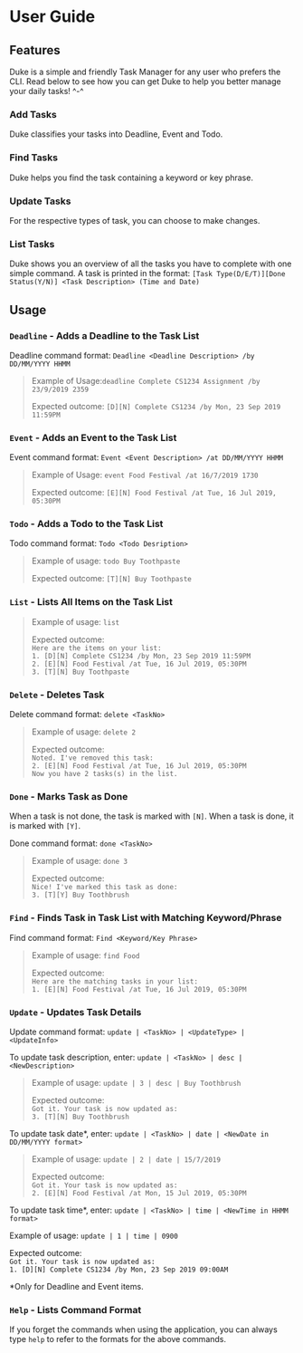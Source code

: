 # User Guide


## Features 
Duke is a simple and friendly Task Manager for any user who prefers the CLI. Read below to see how you can get Duke to help you better manage your daily tasks! ^-^
### Add Tasks
Duke classifies your tasks into Deadline, Event and Todo.

### Find Tasks
Duke helps you find the task containing a keyword or key phrase.

### Update Tasks
For the respective types of task, you can choose to make changes.

### List Tasks
Duke shows you an overview of all the tasks you have to complete with one simple command.
A task is printed in the format:
`[Task Type(D/E/T)][Done Status(Y/N)] <Task Description> (Time and Date)`

## Usage

### `Deadline` - Adds a Deadline to the Task List

Deadline command format:
`Deadline <Deadline Description> /by DD/MM/YYYY HHMM`

>Example of Usage:`deadline Complete CS1234 Assignment /by 23/9/2019 2359`
>
>Expected outcome: `[D][N] Complete CS1234 /by Mon, 23 Sep 2019 11:59PM`


### `Event` - Adds an Event to the Task List

Event command format:
`Event <Event Description> /at DD/MM/YYYY HHMM`

>Example of Usage: `event Food Festival /at 16/7/2019 1730`
>
>Expected outcome: `[E][N] Food Festival /at Tue, 16 Jul 2019, 05:30PM`

### `Todo` - Adds a Todo to the Task List

Todo command format:
`Todo <Todo Desription>`

>Example of usage: `todo Buy Toothpaste`
>
>Expected outcome: `[T][N] Buy Toothpaste`


### `List` - Lists All Items on the Task List

>Example of usage: 
>`list`
>
>Expected outcome:\
>`Here are the items on your list:`\
>`1. [D][N] Complete CS1234 /by Mon, 23 Sep 2019 11:59PM`\
>`2. [E][N] Food Festival /at Tue, 16 Jul 2019, 05:30PM`\
>`3. [T][N] Buy Toothpaste`

### `Delete` - Deletes Task
Delete command format:
`delete <TaskNo>`

>Example of usage: `delete 2`
>
>Expected outcome: \
>`Noted. I've removed this task:`\
>`2. [E][N] Food Festival /at Tue, 16 Jul 2019, 05:30PM`\
>`Now you have 2 tasks(s) in the list.`

### `Done` - Marks Task as Done 
When a task is not done, the task is marked with `[N]`.
When a task is done, it is marked with `[Y]`.

Done command format:
`done <TaskNo>`

>Example of usage: `done 3`
>
>Expected outcome: \
>`Nice! I've marked this task as done:`\
>`3. [T][Y] Buy Toothbrush`


### `Find` - Finds Task in Task List with Matching Keyword/Phrase

Find command format:
`Find <Keyword/Key Phrase>`

>Example of usage: 
>`find Food`
>
>Expected outcome:\
>`Here are the matching tasks in your list:`\
>`1. [E][N] Food Festival /at Tue, 16 Jul 2019, 05:30PM`

### `Update` - Updates Task Details

Update command format:
`update | <TaskNo> | <UpdateType> | <UpdateInfo> ` 

To update task description, enter:
`update | <TaskNo> | desc | <NewDescription>`

> Example of usage: 
>`update | 3 | desc | Buy Toothbrush`
>
>Expected outcome:\
>`Got it. Your task is now updated as:`\
>`3. [T][N] Buy Toothbrush` 

To update task date*, enter:
`update | <TaskNo> | date | <NewDate in DD/MM/YYYY format>`

>Example of usage: 
>`update | 2 | date | 15/7/2019`
>
>Expected outcome:\
>`Got it. Your task is now updated as:`\
>`2. [E][N] Food Festival /at Mon, 15 Jul 2019, 05:30PM`

To update task time*, enter:
`update | <TaskNo> | time | <NewTime in HHMM format>`

Example of usage: 
`update | 1 | time | 0900`

Expected outcome:\
`Got it. Your task is now updated as:`\
`1. [D][N] Complete CS1234 /by Mon, 23 Sep 2019 09:00AM`

*Only for Deadline and Event items.

### `Help` - Lists Command Format
If you forget the commands when using the application, you can always type `help` to refer to the formats for the above commands.

